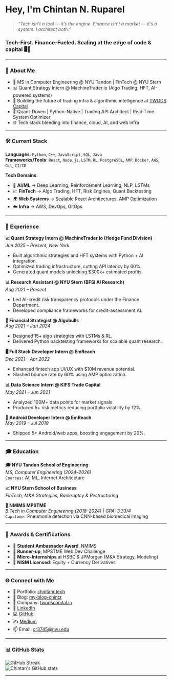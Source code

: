<h1 align="left">Hey, I'm Chintan N. Ruparel</h1>

> _“Tech isn’t a tool — it’s the engine. Finance isn’t a market — it’s a system. I architect both.”_  
<h3 align="left">Tech-First. Finance-Fueled. Scaling at the edge of code & capital 🖥️💸</h3>

<hr/>

### 🚀 About Me  
- 🧠 MS in Computer Engineering @ NYU Tandon | FinTech @ NYU Stern  
- 📊 Quant Strategy Intern @ MachineTrader.io (Algo Trading, HFT, AI-powered systems)  
- 🧬 Building the future of trading infra & algorithmic intelligence at [TWODS Capital](https://www.twodscapital.in)  
- 🧪 Quant-Driven | Python-Native | Trading API Architect | Real-Time System Optimizer  
- 🌐 Tech stack bleeding into finance, cloud, AI, and web infra  

<hr/>

### 🛠️ Current Stack  
**Languages**: `Python`, `C++`, `JavaScript`, `SQL`, `Java`  
**Frameworks/Tools**: `React`, `Node.js`, `LSTM`, `RL`, `PostgreSQL`, `AMP`, `Docker`, `AWS`, `Git`, `CI/CD`  

**Tech Domains**:  
- 🤖 **AI/ML** → Deep Learning, Reinforcement Learning, NLP, LSTMs  
- 💹 **FinTech** → Algo Trading, HFT, Risk Engines, Quant Backtesting  
- 🌍 **Web Systems** → Scalable React Architectures, AMP Optimization  
- ☁️ **Infra** → AWS, DevOps, GitOps  

<hr/>

### 💼 Experience

**📈 Quant Strategy Intern @ MachineTrader.io (Hedge Fund Division)**  
*Jun 2025 – Present, New York*  
- Built algorithmic strategies and HFT systems with Python + AI integration.  
- Optimized trading infrastructure, cutting API latency by 60%.  
- Generated quant models unlocking $300k+ estimated profits.  

**📊 Research Assistant @ NYU Stern (BFSI AI Research)**  
*Aug 2021 – Present*  
- Led AI-credit risk transparency protocols under the Finance Department.  
- Developed compliance frameworks for credit-assessment AI.  

**🧠 Financial Strategist @ Algobulls**  
*Aug 2021 – Jan 2024*  
- Designed 15+ algo strategies with LSTMs & RL.  
- Delivered Python backtesting frameworks for scalable quant research.  

**🖥️ Full Stack Developer Intern @ EmReach**  
*Dec 2021 – Apr 2022*  
- Enhanced fintech app UI/UX with $10M revenue potential.  
- Slashed bounce rate by 60% using AMP optimization.  

**📊 Data Science Intern @ KIFS Trade Capital**  
*May 2021 – Jun 2021*  
- Analyzed 100M+ data points for market signals.  
- Produced 5+ risk metrics reducing portfolio volatility by 12%.  

**📱 Android Developer Intern @ EmReach**  
*May 2019 – Jul 2019*  
- Shipped 5+ Android/web apps, boosting engagement by 20%.  

<hr/>

### 🎓 Education

**🎓 NYU Tandon School of Engineering**  
*MS, Computer Engineering (2024–2026)*  
`Courses:` AI, ML, Internet Architecture  

**📈 NYU Stern School of Business**  
*FinTech, M&A Strategies, Bankruptcy & Restructuring*  

**🧪 NMIMS MPSTME**  
*B.Tech in Computer Engineering (2018–2024) | GPA: 3.33/4*  
`Capstone:` Pneumonia detection via CNN-based biomedical imaging  

<hr/>

### 🏅 Awards & Certifications

- 🥇 **Student Ambassador Award**, NMIMS  
- 🥈 **Runner-up**, MPSTME Web Dev Challenge  
- 💼 **Micro-Internships** at HSBC & JPMorgan (M&A Strategy, Modeling)  
- 📜 **NISM Licensed**: Equity + Currency Derivatives  

<hr/>

### 🌐 Connect with Me

- 🧠 Portfolio: [chintanr.tech](https://chintanr.tech)  
- 📝 Blog: [my-blog-chintz](https://my-blog-chintz.digitalpress.blog)  
- 🏢 Company: [twodscapital.in](https://www.twodscapital.in)  
- 💼 [LinkedIn](https://www.linkedin.com/in/chintan-ruparel-5a5204223/)  
- 💻 [GitHub](https://github.com/ChintzRuparel)  
- ✍️ [Medium](https://medium.com/@chintz0952)  
- 📫 Email: [cr3745@nyu.edu](mailto:cr3745@nyu.edu)  

<hr/>

### 📊 GitHub Stats

![GitHub Streak](https://streak-stats.demolab.com/?user=ChintzRuparel&theme=algolia&hide_border=true)  
![Chintan's GitHub stats](https://github-readme-stats.vercel.app/api?username=ChintzRuparel&show_icons=true&theme=algolia&hide_border=true)  

<hr/>

